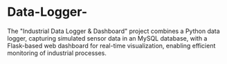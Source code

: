 # Data-Logger-
The "Industrial Data Logger &amp; Dashboard" project combines a Python data logger, capturing simulated sensor data in an MySQL database, with a Flask-based web dashboard for real-time visualization, enabling efficient monitoring of industrial processes.
